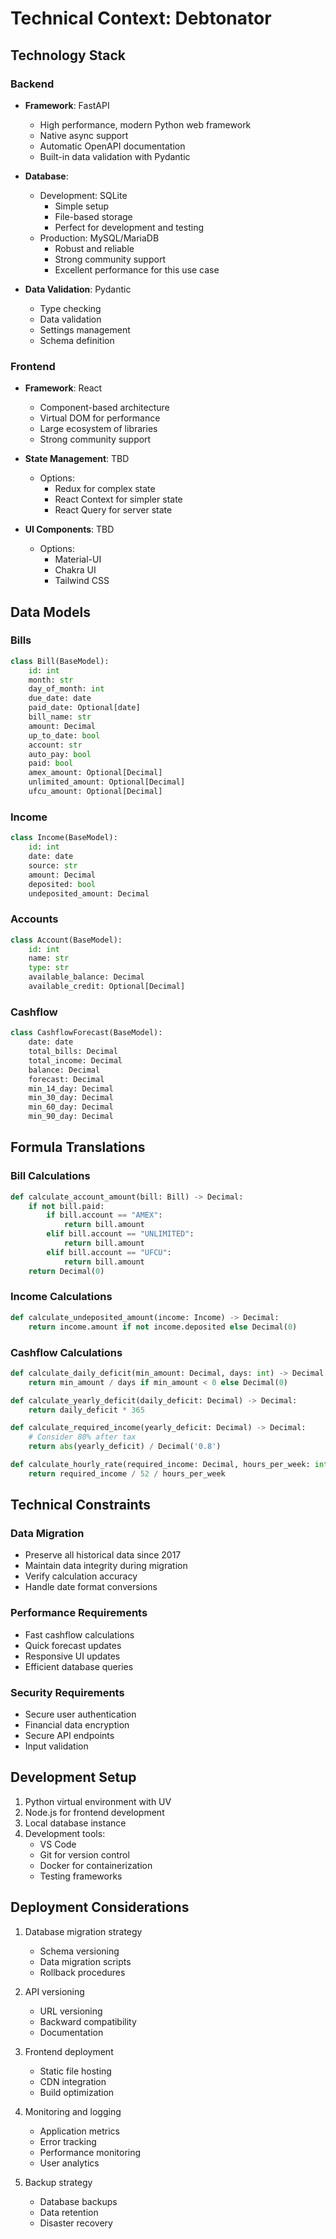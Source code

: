 # Technical Context: Debtonator

## Technology Stack

### Backend
- **Framework**: FastAPI
  - High performance, modern Python web framework
  - Native async support
  - Automatic OpenAPI documentation
  - Built-in data validation with Pydantic

- **Database**:
  - Development: SQLite
    - Simple setup
    - File-based storage
    - Perfect for development and testing
  - Production: MySQL/MariaDB
    - Robust and reliable
    - Strong community support
    - Excellent performance for this use case

- **Data Validation**: Pydantic
  - Type checking
  - Data validation
  - Settings management
  - Schema definition

### Frontend
- **Framework**: React
  - Component-based architecture
  - Virtual DOM for performance
  - Large ecosystem of libraries
  - Strong community support

- **State Management**: TBD
  - Options:
    - Redux for complex state
    - React Context for simpler state
    - React Query for server state

- **UI Components**: TBD
  - Options:
    - Material-UI
    - Chakra UI
    - Tailwind CSS

## Data Models

### Bills
```python
class Bill(BaseModel):
    id: int
    month: str
    day_of_month: int
    due_date: date
    paid_date: Optional[date]
    bill_name: str
    amount: Decimal
    up_to_date: bool
    account: str
    auto_pay: bool
    paid: bool
    amex_amount: Optional[Decimal]
    unlimited_amount: Optional[Decimal]
    ufcu_amount: Optional[Decimal]
```

### Income
```python
class Income(BaseModel):
    id: int
    date: date
    source: str
    amount: Decimal
    deposited: bool
    undeposited_amount: Decimal
```

### Accounts
```python
class Account(BaseModel):
    id: int
    name: str
    type: str
    available_balance: Decimal
    available_credit: Optional[Decimal]
```

### Cashflow
```python
class CashflowForecast(BaseModel):
    date: date
    total_bills: Decimal
    total_income: Decimal
    balance: Decimal
    forecast: Decimal
    min_14_day: Decimal
    min_30_day: Decimal
    min_60_day: Decimal
    min_90_day: Decimal
```

## Formula Translations

### Bill Calculations
```python
def calculate_account_amount(bill: Bill) -> Decimal:
    if not bill.paid:
        if bill.account == "AMEX":
            return bill.amount
        elif bill.account == "UNLIMITED":
            return bill.amount
        elif bill.account == "UFCU":
            return bill.amount
    return Decimal(0)
```

### Income Calculations
```python
def calculate_undeposited_amount(income: Income) -> Decimal:
    return income.amount if not income.deposited else Decimal(0)
```

### Cashflow Calculations
```python
def calculate_daily_deficit(min_amount: Decimal, days: int) -> Decimal:
    return min_amount / days if min_amount < 0 else Decimal(0)

def calculate_yearly_deficit(daily_deficit: Decimal) -> Decimal:
    return daily_deficit * 365

def calculate_required_income(yearly_deficit: Decimal) -> Decimal:
    # Consider 80% after tax
    return abs(yearly_deficit) / Decimal('0.8')

def calculate_hourly_rate(required_income: Decimal, hours_per_week: int) -> Decimal:
    return required_income / 52 / hours_per_week
```

## Technical Constraints

### Data Migration
- Preserve all historical data since 2017
- Maintain data integrity during migration
- Verify calculation accuracy
- Handle date format conversions

### Performance Requirements
- Fast cashflow calculations
- Quick forecast updates
- Responsive UI updates
- Efficient database queries

### Security Requirements
- Secure user authentication
- Financial data encryption
- Secure API endpoints
- Input validation

## Development Setup
1. Python virtual environment with UV
2. Node.js for frontend development
3. Local database instance
4. Development tools:
   - VS Code
   - Git for version control
   - Docker for containerization
   - Testing frameworks

## Deployment Considerations
1. Database migration strategy
   - Schema versioning
   - Data migration scripts
   - Rollback procedures

2. API versioning
   - URL versioning
   - Backward compatibility
   - Documentation

3. Frontend deployment
   - Static file hosting
   - CDN integration
   - Build optimization

4. Monitoring and logging
   - Application metrics
   - Error tracking
   - Performance monitoring
   - User analytics

5. Backup strategy
   - Database backups
   - Data retention
   - Disaster recovery
